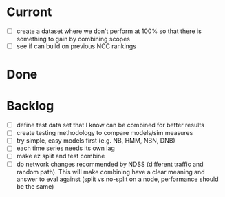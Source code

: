 
# Curront
- [ ] create a dataset where we don't perform at 100% so that there is
      something to gain by combining scopes
- [ ] see if can build on previous NCC rankings 

# Done

# Backlog
- [ ] define test data set that I know can be combined for better results
- [ ] create testing methodology to compare models/sim measures
- [ ] try simple, easy models first (e.g. NB, HMM, NBN, DNB)
- [ ] each time series needs its own lag
- [ ] make ez split and test combine
- [ ] do network changes recommended by NDSS (different traffic and random
      path). This will make combining have a clear meaning and answer to eval
      against (split vs no-split on a node, performance should be the same)
